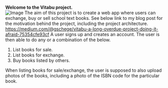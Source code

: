 **Welcome to the Vitabu project.**  
![Image](https://github.com/cheiy/vitabu/assets/10514203/65529ad0-781e-452e-8110-8cd270e12ec0)
The aim of this project is to create a web app where users can
exchange, buy or sell school text books. See below link to my blog post for the motivation behind the project,
including the project architecture.
https://medium.com/@gschege/vitabu-a-long-overdue-project-doing-it-afraid-75354cfe93cf
A user signs up and creates an account. The user is then able to do
any or a combination of the below.
1. List books for sale.
2. List books for exchange.
3. Buy books listed by others.
 
When listing books for sale/exchange, the user is supposed to also upload
photos of the books, including a photo of the ISBN code for the particular
book.


